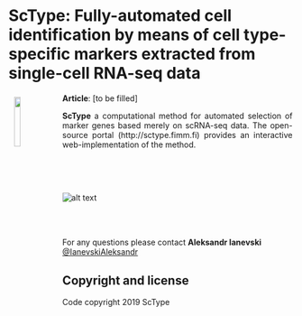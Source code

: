 
# ScType: Fully-automated cell identification by means of cell type-specific markers extracted from single-cell RNA-seq data


<a href="https://synergyfinder.fimm.fi"><img style="width:15%" width = "15%" src="https://github.com/IanevskiAleksandr/sc-type/blob/master/logosctype.png" align="left" hspace="10" vspace="6"></a>

**Article**: [to be filled]

<p style="text-align:justify;"> <b>ScType</b> a computational method for automated selection of marker genes based merely on scRNA-seq data. The open-source portal (http://sctype.fimm.fi) provides an interactive web-implementation of the method.</p>

##
<br><br>

![alt text](https://github.com/IanevskiAleksandr/sc-type/blob/master/preview.png)

<br><br>

For any questions please contact **Aleksandr Ianevski** [@IanevskiAleksandr](aleksandr.ianevski@helsinki.fi)

## Copyright and license

Code copyright 2019 ScType

